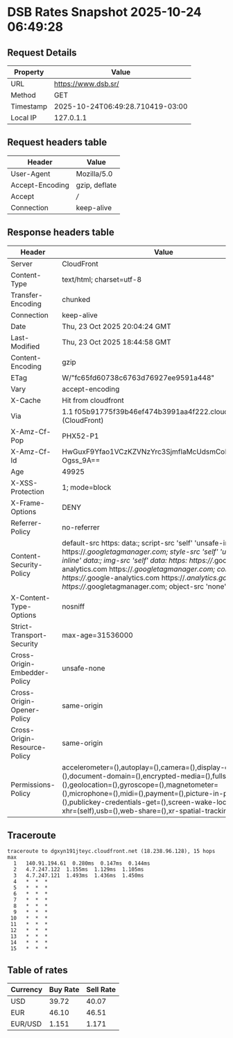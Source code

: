 # DSB Rates Snapshot 2025-10-24 06:49:28
## Request Details

| Property | Value |
|----------|-------|
| URL | https://www.dsb.sr/ |
| Method | GET |
| Timestamp | 2025-10-24T06:49:28.710419-03:00 |
| Local IP | 127.0.1.1 |
    
## Request headers table

| Header | Value |
|--------|-------|
| User-Agent | Mozilla/5.0 |
| Accept-Encoding | gzip, deflate |
| Accept | */* |
| Connection | keep-alive |

    
## Response headers table
| Header | Value |
|--------|-------|
| Server | CloudFront |
| Content-Type | text/html; charset=utf-8 |
| Transfer-Encoding | chunked |
| Connection | keep-alive |
| Date | Thu, 23 Oct 2025 20:04:24 GMT |
| Last-Modified | Thu, 23 Oct 2025 18:44:58 GMT |
| Content-Encoding | gzip |
| ETag | W/"fc65fd60738c6763d76927ee9591a448" |
| Vary | accept-encoding |
| X-Cache | Hit from cloudfront |
| Via | 1.1 f05b91775f39b46ef474b3991aa4f222.cloudfront.net (CloudFront) |
| X-Amz-Cf-Pop | PHX52-P1 |
| X-Amz-Cf-Id | HwGuxF9Yfao1VCzKZVNzYrc3SjmflaMcUdsmCoRXZ2Cbh4-Ogss_9A== |
| Age | 49925 |
| X-XSS-Protection | 1; mode=block |
| X-Frame-Options | DENY |
| Referrer-Policy | no-referrer |
| Content-Security-Policy | default-src https: data:; script-src 'self' 'unsafe-inline' https://*.googletagmanager.com; style-src 'self' 'unsafe-inline' data:; img-src 'self' data: https: https://*.google-analytics.com https://*.googletagmanager.com; connect-src * https://*.google-analytics.com https://*.analytics.google.com https://*.googletagmanager.com; object-src 'none' |
| X-Content-Type-Options | nosniff |
| Strict-Transport-Security | max-age=31536000 |
| Cross-Origin-Embedder-Policy | unsafe-none |
| Cross-Origin-Opener-Policy | same-origin |
| Cross-Origin-Resource-Policy | same-origin |
| Permissions-Policy | accelerometer=(),autoplay=(),camera=(),display-capture=(),document-domain=(),encrypted-media=(),fullscreen=(),geolocation=(),gyroscope=(),magnetometer=(),microphone=(),midi=(),payment=(),picture-in-picture=(),publickey-credentials-get=(),screen-wake-lock=(),sync-xhr=(self),usb=(),web-share=(),xr-spatial-tracking=() |

## Traceroute 

```
traceroute to dgxyn191jteyc.cloudfront.net (18.238.96.128), 15 hops max
  1   140.91.194.61  0.280ms  0.147ms  0.144ms 
  2   4.7.247.122  1.155ms  1.129ms  1.105ms 
  3   4.7.247.121  1.493ms  1.436ms  1.450ms 
  4   *  *  * 
  5   *  *  * 
  6   *  *  * 
  7   *  *  * 
  8   *  *  * 
  9   *  *  * 
 10   *  *  * 
 11   *  *  * 
 12   *  *  * 
 13   *  *  * 
 14   *  *  * 
 15   *  *  * 

```


## Table of rates

| Currency | Buy Rate | Sell Rate |
|----------|----------|-----------|
| USD | 39.72 | 40.07 |
| EUR | 46.10 | 46.51 |
| EUR/USD | 1.151 | 1.171 |
